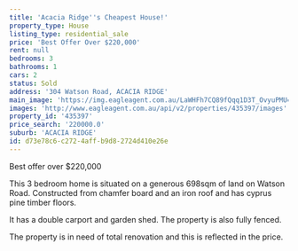 ```yaml
---
title: 'Acacia Ridge''s Cheapest House!'
property_type: House
listing_type: residential_sale
price: 'Best Offer Over $220,000'
rent: null
bedrooms: 3
bathrooms: 1
cars: 2
status: Sold
address: '304 Watson Road, ACACIA RIDGE'
main_image: 'https://img.eagleagent.com.au/LaWHFh7CQ89fQqq1D3T_OvyuPMU=/1280x854/smart/https://s3-us-west-2.amazonaws.com/eagleagent-orig/images/6824127/115830403-image-M.jpg'
images: 'http://www.eagleagent.com.au/api/v2/properties/435397/images'
property_id: '435397'
price_search: '220000.0'
suburb: 'ACACIA RIDGE'
id: d73e78c6-c272-4aff-b9d8-2724d410e26e
---
```

Best offer over $220,000

This 3 bedroom home is situated on a generous 698sqm of land on Watson Road.  Constructed from chamfer board and an iron roof and has cyprus pine timber floors.

It has a double carport and garden shed. The property is also fully fenced.

The property is in need of total renovation and this is reflected in the price.